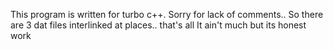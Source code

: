 
This program is written for turbo c++. 
Sorry for lack of comments.. So there are 3 dat files interlinked at places.. that's all
It ain't much but its honest work  
